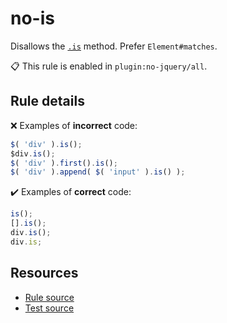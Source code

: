 [//]: # (This file is generated by eslint-docgen. Do not edit it directly.)

# no-is

Disallows the [`.is`](https://api.jquery.com/is/) method. Prefer `Element#matches`.

📋 This rule is enabled in `plugin:no-jquery/all`.

## Rule details

❌ Examples of **incorrect** code:
```js
$( 'div' ).is();
$div.is();
$( 'div' ).first().is();
$( 'div' ).append( $( 'input' ).is() );
```

✔️ Examples of **correct** code:
```js
is();
[].is();
div.is();
div.is;
```

## Resources

* [Rule source](/src/rules/no-is.js)
* [Test source](/tests/rules/no-is.js)
